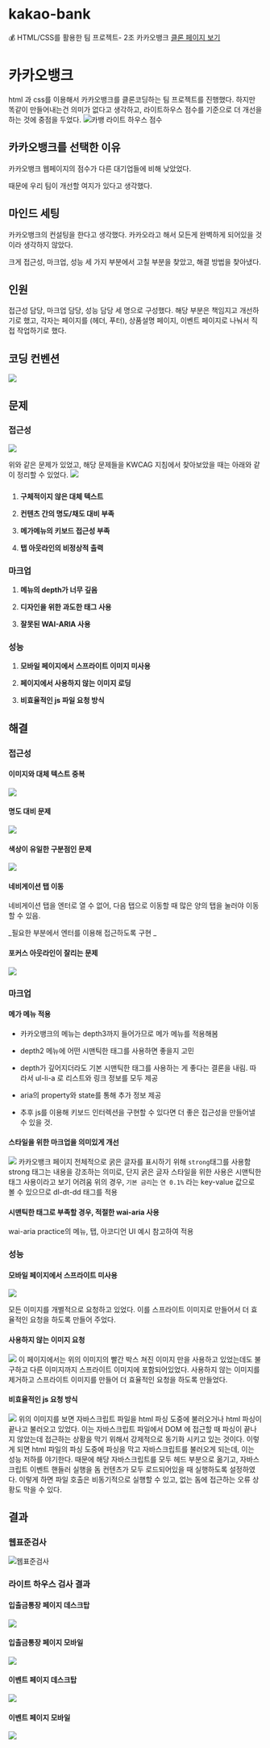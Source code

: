 # kakao-bank

💰 HTML/CSS를 활용한 팀 프로젝트- 2조 카카오뱅크 [클론 페이지 보기](https://chacha912.github.io/kakao-bank/index.html)

# 카카오뱅크

html 과 css를 이용해서 카카오뱅크를 클론코딩하는 팀 프로젝트를 진행했다. 하지만 똑같이 만들어내는건 의미가 없다고 생각하고, 라이트하우스 점수를 기준으로 더 개선을 하는 것에 중점을 두었다.
![카뱅 라이트 하우스 점수](https://images.velog.io/images/lky9303/post/74da1d18-2bb3-4e3a-98f9-249f70d2d7fe/image.png)

## 카카오뱅크를 선택한 이유

카카오뱅크 웹페이지의 점수가 다른 대기업들에 비해 낮았었다.

때문에 우리 팀이 개선할 여지가 있다고 생각했다.

## 마인드 세팅

카카오뱅크의 컨설팅을 한다고 생각했다. 카카오라고 해서 모든게 완벽하게 되어있을 것이라 생각하지 않았다.

크게 접근성, 마크업, 성능 세 가지 부분에서 고칠 부분을 찾았고, 해결 방법을 찾아냈다.

## 인원

접근성 담당, 마크업 담당, 성능 담당 세 명으로 구성했다. 해당 부분은 책임지고 개선하기로 했고, 각자는 페이지를 (헤더, 푸터), 상품설명 페이지, 이벤트 페이지로 나눠서 직접 작업하기로 했다.

## 코딩 컨벤션

![](https://images.velog.io/images/lky9303/post/ad065656-3098-4ac3-8889-1f4dde458f3f/image.png)

## 문제

### 접근성

![](https://images.velog.io/images/lky9303/post/153edc73-69c8-4b62-8e5a-202c917bfdc1/image.png)

위와 같은 문제가 있었고, 해당 문제들을 KWCAG 지침에서 찾아보았을 때는 아래와 같이 정리할 수 있었다.
![](https://images.velog.io/images/lky9303/post/dfc5a68b-51a1-457d-bd22-6ef3e2aa5653/image.png)

### 

1. **구체적이지 않은 대체 텍스트**

2. **컨텐츠 간의 명도/채도 대비 부족**

3. **메가메뉴의 키보드 접근성 부족**

4. **탭 아웃라인의 비정상적 출력**

### 마크업

1. **메뉴의 depth가 너무 깊음**

2. **디자인을 위한 과도한 태그 사용**

3. **잘못된 WAI-ARIA 사용**

### 성능

1. **모바일 페이지에서 스프라이트 이미지 미사용**

2. **페이지에서 사용하지 않는 이미지 로딩**

3. **비효율적인 js 파일 요청 방식**

## 해결

### 접근성

#### 이미지와 대체 텍스트 중복

![](https://images.velog.io/images/lky9303/post/fdbab5f5-b90b-4aa4-b25b-24986b2ff179/image.png)

#### 명도 대비 문제

![](https://images.velog.io/images/lky9303/post/f89a8164-8d4e-4df6-bc65-f154d086cf8f/image.png)

#### 색상이 유일한 구분점인 문제

![](https://images.velog.io/images/lky9303/post/61b03bfe-98a1-4560-a595-feeecbe4d5f2/image.png)

#### 네비게이션 탭 이동

네비게이션 탭을 엔터로 열 수 없어, 다음 탭으로 이동할 때 많은 양의 탭을 눌러야 이동할 수 있음.

_필요한 부분에서 엔터를 이용해 접근하도록 구현
_

#### 포커스 아웃라인이 잘리는 문제

![](https://images.velog.io/images/lky9303/post/c2a7611e-b620-4300-be7c-ce3b1efcd1a3/image.png)

### 마크업

#### 메가 메뉴 적용

- 카카오뱅크의 메뉴는 depth3까지 들어가므로 메가 메뉴를 적용해봄
- depth2 메뉴에 어떤 시맨틱한 태그를 사용하면 좋을지 고민

- depth가 깊어지더라도 기본 시맨틱한 태그를 사용하는 게 좋다는 결론을 내림. 따라서 ul-li-a 로 리스트와 링크 정보를 모두 제공 
- aria의 property와 state를 통해 추가 정보 제공
- 추후 js를 이용해 키보드 인터렉션을 구현할 수 있다면 더 좋은 접근성을 만들어낼 수 있을 것.

#### 스타일을 위한 마크업을 의미있게 개선

![](https://images.velog.io/images/lky9303/post/8bd57d5e-635a-4e7c-9539-d4a05345d4ec/image.png)
카카오뱅크 페이지 전체적으로 굵은 글자를 표시하기 위해 `strong`태그를 사용함
strong 태그는 내용을 강조하는 의미로, 단지 굵은 글자 스타일을 위한 사용은 시맨틱한 태그 사용이라고 보기 어려움
위의 경우, `기본 금리`는 `연 0.1%` 라는 key-value 값으로 볼 수 있으므로 dl-dt-dd 태그를 적용

#### 시맨틱한 태그로 부족할 경우, 적절한 wai-aria 사용

wai-aria practice의 메뉴, 탭, 아코디언 UI 예시 참고하여 적용

### 성능

#### 모바일 페이지에서 스프라이트 미사용

![](https://images.velog.io/images/lky9303/post/5b38efe2-f6fe-425b-9ef5-ca6be9d84e22/image.png)

모든 이미지를 개별적으로 요청하고 있었다. 이를 스프라이트 이미지로 만들어서 더 효율적인 요청을 하도록 만들어 주었다.

#### 사용하지 않는 이미지 요청

![](https://images.velog.io/images/lky9303/post/f8f60780-c788-4ef1-81f9-a93a743ae5e3/image.png)
이 페이지에서는 위의 이미지의 빨간 박스 쳐진 이미지 만을 사용하고 있었는데도 불구하고 다른 이미지까지 스프라이트 이미지에 포함되어있었다. 사용하지 않는 이미지를 제거하고 스프라이트 이미지를 만들어 더 효율적인 요청을 하도록 만들었다.

#### 비효율적인 js 요청 방식

![](https://images.velog.io/images/lky9303/post/490eb61b-609d-4de5-9639-12cd5d2bc888/image.png)
위의 이미지를 보면 자바스크립트 파일을 html 파싱 도중에 불러오거나 html 파싱이 끝나고 불러오고 있었다. 이는 자바스크립트 파일에서 DOM 에 접근할 때 파싱이 끝나지 않았는데 접근하는 상황을 막기 위해서 강제적으로 동기화 시키고 있는 것이다. 이렇게 되면 html 파일의 파싱 도중에 파싱을 막고 자바스크립트를 불러오게 되는데, 이는 성능 저하를 야기한다. 때문에 해당 자바스크립트를 모두 헤드 부분으로 옮기고, 자바스크립트 이벤트 핸들러 실행을 돔 컨텐츠가 모두 로드되어있을 때 실행하도록 설정하였다. 이렇게 하면 파일 호출은 비동기적으로 실행할 수 있고, 없는 돔에 접근하는 오류 상황도 막을 수 있다.

## 결과

### 웹표준검사

![웹표준검사](https://user-images.githubusercontent.com/81357083/118090454-8e960f80-b404-11eb-9c47-ab623e261542.png)

### 라이트 하우스 검사 결과

#### 입출금통장 페이지 데스크탑

![](https://images.velog.io/images/lky9303/post/2abe38ce-7389-483f-b379-dc83284074d2/image.png)

#### 입출금통장 페이지 모바일

![](https://images.velog.io/images/lky9303/post/cd480b3d-3013-4bf9-9c20-9e09c35042a7/image.png)

#### 이벤트 페이지 데스크탑

![](https://images.velog.io/images/lky9303/post/d3fea0ac-76c6-4c6c-99bf-046271beb383/image.png)

#### 이벤트 페이지 모바일

![](https://images.velog.io/images/lky9303/post/34ae6f6b-6e74-4457-87fc-3afda3c89a34/image.png)
